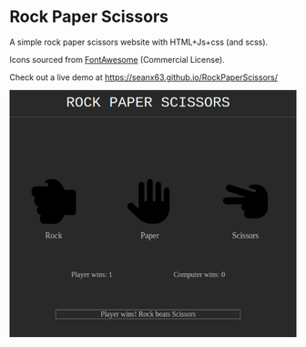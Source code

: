 # Rock Paper Scissors

A simple rock paper scissors website with HTML+Js+css (and scss).

Icons sourced from [FontAwesome](https://fontawesome.com/license) (Commercial License).

Check out a live demo at https://seanx63.github.io/RockPaperScissors/

![](./images/screenshot.png)
